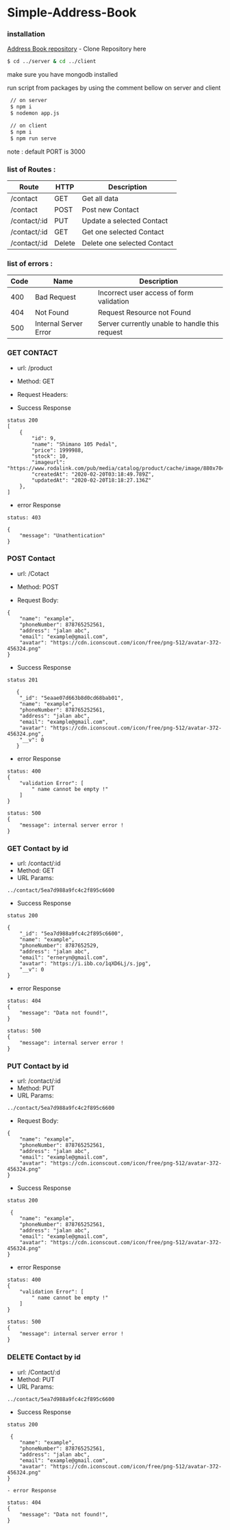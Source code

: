 # Simple-Address-Book


### installation

[Address Book repository](https://github.com/erneryn/Simple-Address-Book) - Clone Repository here

```sh
$ cd ../server & cd ../client
```
make sure you have mongodb installed

run script from packages by using the comment bellow on server and client
```sh
 // on server
 $ npm i
 $ nodemon app.js

 // on client
 $ npm i
 $ npm run serve
```
note : default PORT is 3000


### list of Routes :
| Route | HTTP | Description |
| ------ | ------ | ----------- |
| /contact | GET  | Get all data |
| /contact | POST  | Post new Contact|
| /contact/:id | PUT  | Update a selected Contact|
| /contact/:id | GET  | Get one selected Contact|
| /contact/:id | Delete  | Delete one selected Contact|


### list of errors  :
| Code | Name | Description |
| ------ | ------ | ----------- |
| 400 | Bad Request  | Incorrect user access of form validation |
| 404 | Not Found | Request Resource not Found |
| 500 | Internal Server Error | Server currently unable to handle this request |




### GET CONTACT 
- url: /product
- Method: GET
- Request Headers:


- Success Response
```
status 200
[
    {
        "id": 9,
        "name": "Shimano 105 Pedal",
        "price": 1999988,
        "stock": 10,
        "imageurl": "https://www.rodalink.com/pub/media/catalog/product/cache/image/880x704/e9c3970ab036de70892d86c6d221abfe/7/2/721685001.jpg",
        "createdAt": "2020-02-20T03:18:49.789Z",
        "updatedAt": "2020-02-20T18:18:27.136Z"
    },
]
```
- error Response

```
status: 403

{
    "message": "Unathentication"
}
```

### POST Contact
- url: /Cotact
- Method: POST

- Request Body:

```
{
    "name": "example",
    "phoneNumber": 878765252561,
    "address": "jalan abc",
    "email": "example@gmail.com",
    "avatar": "https://cdn.iconscout.com/icon/free/png-512/avatar-372-456324.png"
}
```

- Success Response
```
status 201

   {
    "_id": "5eaae07d663b8d0cd68bab01",
    "name": "example",
    "phoneNumber": 878765252561,
    "address": "jalan abc",
    "email": "example@gmail.com",
    "avatar": "https://cdn.iconscout.com/icon/free/png-512/avatar-372-456324.png",
    "__v": 0
   }

```
- error Response

```
status: 400
{
    "validation Error": [
        " name cannot be empty !"
    ]
}
```
```
status: 500
{
    "message": internal server error !
}
```

### GET Contact by id
- url: /contact/:id
- Method: GET
- URL Params:

```
../contact/5ea7d988a9fc4c2f895c6600
```

- Success Response
```
status 200

{
    "_id": "5ea7d988a9fc4c2f895c6600",
    "name": "example",
    "phoneNumber": 8787652529,
    "address": "jalan abc",
    "email": "erneryn@gmail.com",
    "avatar": "https://i.ibb.co/1qXD6Lj/s.jpg",
    "__v": 0
}
```
- error Response

```
status: 404
{
    "message": "Data not found!",
}
```
```
status: 500
{
    "message": internal server error !
}
```


### PUT Contact by id
- url: /contact/:id
- Method: PUT
- URL Params:

```
../contact/5ea7d988a9fc4c2f895c6600
```

- Request Body:

```
{
    "name": "example",
    "phoneNumber": 878765252561,
    "address": "jalan abc",
    "email": "example@gmail.com",
    "avatar": "https://cdn.iconscout.com/icon/free/png-512/avatar-372-456324.png"
}
```

- Success Response
```
status 200

 {
    "name": "example",
    "phoneNumber": 878765252561,
    "address": "jalan abc",
    "email": "example@gmail.com",
    "avatar": "https://cdn.iconscout.com/icon/free/png-512/avatar-372-456324.png"
}

```

- error Response

```
status: 400
{
    "validation Error": [
        " name cannot be empty !"
    ]
}
```
```
status: 500
{
    "message": internal server error !
}
```


### DELETE Contact by id
- url: /Contact/:d
- Method: PUT
- URL Params: 
```
../contact/5ea7d988a9fc4c2f895c6600
```


- Success Response
```
status 200

 {
    "name": "example",
    "phoneNumber": 878765252561,
    "address": "jalan abc",
    "email": "example@gmail.com",
    "avatar": "https://cdn.iconscout.com/icon/free/png-512/avatar-372-456324.png"
}

- error Response

```

```
status: 404
{
    "message": "Data not found!",
}
```
